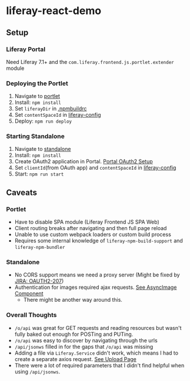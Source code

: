 # liferay-react-demo

## Setup

### Liferay Portal

Need Liferay 7.1+ and the `com.liferay.frontend.js.portlet.extender` module

### Deploying the Portlet

1. Navigate to [portlet](./portlet)
2. Install: `npm install`
3. Set `liferayDir` in [.npmbuildrc](./portlet/.npmbuildrc)
4. Set `contentSpaceId` in [liferay-config](./portlet/src/util/liferay-config.js)
5. Deploy: `npm run deploy`

### Starting Standalone

1. Navigate to [standalone](./standalone)
2. Install: `npm install`
3. Create OAuth2 application in Portal. [Portal OAuth2 Setup](./oauth-setup.png)
4. Set `clientId`(from OAuth app) and `contentSpaceId` in [liferay-config](./standalone/src/util/liferay-config.js)
5. Start: `npm run start`

## Caveats

### Portlet

-   Have to disable SPA module (Liferay Frontend JS SPA Web)
-   Client routing breaks after navigating and then full page reload
-   Unable to use custom webpack loaders or custom build process
-   Requires some internal knowledge of `liferay-npm-build-support` and `liferay-npm-bundler`

### Standalone

-   No CORS support means we need a proxy server (Might be fixed by [JIRA: OAUTH2-207](https://issues.liferay.com/browse/OAUTH2-207))
-   Authentication for images required ajax requests. [See AsyncImage Component](./standalone/src/components/AsyncImage.js)
    -   There might be another way around this.

### Overall Thoughts

-   `/o/api` was great for GET requests and reading resources but wasn't fully baked out enough for POSTing and PUTing.
-   `/o/api` was easy to discover by navigating through the urls
-   `/api/jsonws` filled in for the gaps that `/o/api` was missing
-   Adding a file via `Liferay.Service` didn't work, which means I had to create a separate axios request. [See Upload Page](./standalone/src/pages/photos/Upload.js)
-   There were a lot of required parameters that I didn't find helpful when using `/api/jsonws`.
